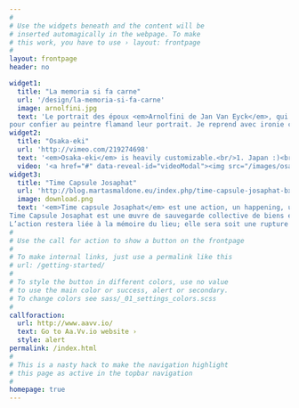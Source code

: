 ```yaml
---
#
# Use the widgets beneath and the content will be
# inserted automagically in the webpage. To make
# this work, you have to use › layout: frontpage
#
layout: frontpage
header: no

widget1:
  title: "La memoria si fa carne"
  url: '/design/la-memoria-si-fa-carne'
  image: arnolfini.jpg
  text: 'Le portrait des époux <em>Arnolfini de Jan Van Eyck</em>, qui date 1434 montre la condition d’un couple de migrantes toscanes qui habitait en Belgique. Bien évidement le couple appartenait a une classe sociale haute
pour confier au peintre flamand leur portrait. Je reprend avec ironie cette œuvre comme une référence, comme pour créer une continuité.'
widget2:
  title: "Osaka-eki"
  url: 'http://vimeo.com/219274698'
  text: '<em>Osaka-eki</em> is heavily customizable.<br/>1. Japan :)<br/>2. Japan&#39;Japan.<br/>3. video <a href="http://foundation.zurb.com/">Foundation Framework</a>.<br/>4. Seven different Headers.<br/>5. Customizable navigation, footer,...'
  video: '<a href="#" data-reveal-id="videoModal"><img src="/images/osaka_eki.jpg" width="302" height="182" alt=""/></a>'
widget3:
  title: "Time Capsule Josaphat"
  url: 'http://blog.martasmaldone.eu/index.php/time-capsule-josaphat-bxl_-14-02-2015friche-josaphat/'
  image: download.png
  text: '<em>Time capsule Josaphat</em> est une action, un happening, une mémoire, un lieu.
Time Capsule Josaphat est une œuvre de sauvegarde collective de biens et d’informations, une trace pour le futur qui marque une connexion établie dans le présent.
L’action restera liée à la mémoire du lieu; elle sera soit une rupture soit une initiation du lieu et dans le lieu. Une autre valeur à l’espace collectif. <a href="https://github.com/Phlow/feeling-responsive/tree/bare-bones-version">Bare-Bones-Version</a> for a fresh start or learn how to use it with the <a href="https://github.com/Phlow/feeling-responsive/tree/gh-pages">education-version</a> with sample posts and images. Then tell me via Twitter <a href="http://twitter.com/phlow">@phlow</a>.'
#
# Use the call for action to show a button on the frontpage
#
# To make internal links, just use a permalink like this
# url: /getting-started/
#
# To style the button in different colors, use no value
# to use the main color or success, alert or secondary.
# To change colors see sass/_01_settings_colors.scss
#
callforaction:
  url: http://www.aavv.io/
  text: Go to Aa.Vv.io website ›
  style: alert
permalink: /index.html
#
# This is a nasty hack to make the navigation highlight
# this page as active in the topbar navigation
#
homepage: true
---
```


